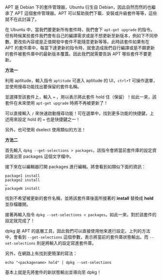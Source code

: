 <!--
[date]: 2012-09-21
[titel]: 防止 apt-get upgrade 升級特定套件
[title]: prevent-apt-get-upgrade-to-upgrade-specific-packages
[tag]: Ubuntu, Linux
-->

APT 是 Debian 下的套件管理器，Ubuntu 衍生自 Debian，因此自然而然的也繼承了 APT 這個套件管理器。APT 可以幫助我們下載、安裝或升級套件等等，這些就不在此討論了。

在 Ubuntu 中，當我們要更新所有套件時，我們會下 `apt-get upgrade` 的指令。但有時候某些套件我們會有自己的編譯需求或是不想更新至新版本，例如下不同參數、更改些內容或是正值開發中套件不能隨意更新等等。此時該套件如果有在 APT 的套件庫中，每當下達更新的指令時，就會造成我們自行編譯或是不願更新的套件被套件庫中的最新版本覆蓋。因此我們就需要告訴 APT 哪些套件不要更新。

**方法一**

利用 aptitude，輸入指令 `aptitude` 可進入 aptitude 的 UI，`ctrl+T` 可操作選單，並使用搜尋功能找出要保留的套件名稱。

並選擇至該套件上，輸入 `=` ，用以表示將此套件 hold 住（保留）！如此一來，該套件在未來使用 `apt-get upgrade` 時將不再被更新了！

可以直接輸入 `/` 來快速啟動搜尋功能！可在選單中，找到更多功能的快捷鍵，上述用來設定 hold 的 `=` 也是快捷鍵之一！

另外，也可使用 dselect 使用類似的方法！

**方法二**

首先輸入 `dpkg --get-selections > packages`，該指令會將當前套件庫的設定資訊匯出至 packages 這個文字檔中。

接下來在以編輯器打開 packages 進行編輯。將會看到如類似下面的資訊：

```
package1 install
package2 install
…
packageN install
```
	
找到不希望被更新的套件名稱，並將該套件庫後面所接著的 **install** 替換成 **hold** 並存檔離開。

接著再輸入指令 `dpkg --set-selections < packages`。如此一來，對於該套件的設定就完成了！

dpkg 是 APT 的底層工具，因此我們可以直接使用他來進行設定。上列的方法中，會看到 `--get-selections` 這個參數，表示將當前的套件庫狀態輸出。而 `--set-selections` 則是將輸入的設定寫進套件庫。

另外，在網路上有找到更簡潔的寫法：

`echo "<packagename> hold" | dpkg --set-selections`

基本上就是先將套件的新狀態輸出並導向至 dpkg！


